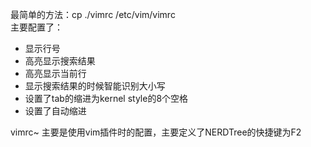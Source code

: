 最简单的方法：cp ./vimrc /etc/vim/vimrc  
主要配置了：  
*  显示行号  
*  高亮显示搜索结果  
*  高亮显示当前行  
*  显示搜索结果的时候智能识别大小写  
*  设置了tab的缩进为kernel style的8个空格  
*  设置了自动缩进  

vimrc~ 主要是使用vim插件时的配置，主要定义了NERDTree的快捷键为F2  



